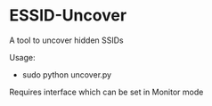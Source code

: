 # ESSID-Uncover
A tool to uncover hidden SSIDs

Usage:
  - sudo python uncover.py

Requires interface which can be set in Monitor mode
